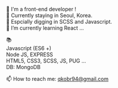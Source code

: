
🙋‍ I'm a front-end developer !  
📍 Currently staying in Seoul, Korea.  
💛 Espcially digging in SCSS and Javascript.  
🌱 I’m currently learning React ...      


 
  
  
📚  
Javascript (ES6 +)  
Node JS, EXPRESS  
HTML5, CSS3, SCSS, JS, PUG ...  
DB: MongoDB


📫 How to reach me: qkobr94@gmail.com

<!--
**SumiSeo/SumiSeo** is a ✨ _special_ ✨ repository because its `README.md` (this file) appears on your GitHub profile.

Here are some ideas to get you started:

- 🔭 I’m currently working on ...
- 🌱 I’m currently learning ...
- 👯 I’m looking to collaborate on ...
- 🤔 I’m looking for help with ...
- 💬 Ask me about ...
- 📫 How to reach me: ...
- 😄 Pronouns: ...
- ⚡ Fun fact: ...
-->
